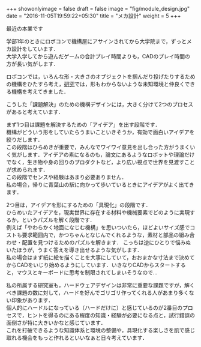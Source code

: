 +++
showonlyimage = false
draft = false
image = "fig/module_design.jpg"
date = "2016-11-05T19:59:22+05:30"
title = "メカ設計"
weight = 5
+++

最近の本業です
<!--more-->

学部1年のときにロボコンで機構屋にアサインされてから大学院まで，ずっとメカ設計をしています．\
大学入学してから遊んだゲームの合計プレイ時間よりも，CADのプレイ時間の方が長い気がします．

ロボコンでは，いろんな形・大きさのオブジェクトを掴んだり投げたりするための機構をひたすら考え，[研究](/portfolio/research/)では，形もわからないような未知環境と仲良くできる機構を考えてきました．

こうした「課題解決」のための機構デザインには，大きく分けて2つのプロセスがあると考えています．

まず1つ目は課題を解決するための「アイデア」を出す段階です．\
機構がどういう形をしていたらうまいこといきそうか，有効で面白いアイデアを絞りだします．\
この段階はひらめきが重要で，みんなでワイワイ意見を出し合った方がうまくいく気がします．アイデアの素になるのも，論文にあるようなロボットや理論だけでなく，生き物や身の回りのプロダクトなど，より広い視点で世界を見渡すことが求められます．\
この段階でセンスや経験はあまり必要ありません．\
私の場合，帰りに青葉山の駅に向かって歩いているときにアイデアがよく出てきます．

2つ目は，アイデアを形にするための「具現化」の段階です．\
ひらめいたアイデアを，現実世界に存在する材料や機械要素でどのように実現するか，というパズルを解く段階です．\
例えば「やわらかく地面になじむ機構」を思いついたら，ほどよいサイズ感でコストも要求範囲内で，かつちゃんとなじんでくれるような，素材と部品の組み合わせ・配置を見つけるためのパズルを解きます．
こっちは逆にひとりで悩みぬいたほうが，うまく答えを導き出せるような気がします．\
私の場合はまず紙に絵を描くことを大事にしていて，おおまかな寸法まで決めてからCADをいじり始めるようにしています．いきなりCADからスタートすると，マウスとキーボードに思考を制限されてしまいそうなので...

私の所属する研究室も，ハードウェアデザインは非常に重要な課題ですが，解くべき課題の数に対して，ハードを好んでゴリゴリ作ってくれる人があまり多くない印象があります．\
個人的にハードルになっている（ハードだけに）と感じているのが2番目のプロセスで，ヒントを得るのにある程度の知識・経験が必要になる点と，試行錯誤の面倒さが特に大きいかなと感じています．\
これを打破できるような知識体系と環境の整備や，具現化する楽しさを肌で感じ取れる機会をもっと作れるといいなぁと日々考えています．